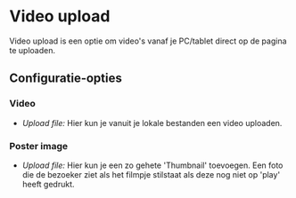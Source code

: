# Video upload

Video upload is een optie om video's vanaf je PC/tablet direct op de pagina te uploaden.&#x20;

## Configuratie-opties

### Video

* _Upload file:_ Hier kun je vanuit je lokale bestanden een video uploaden.&#x20;

### Poster image

* _Upload file:_ Hier kun je een zo gehete 'Thumbnail' toevoegen. Een foto die de bezoeker ziet als het filmpje stilstaat als deze nog niet op 'play' heeft gedrukt.
